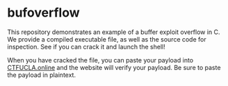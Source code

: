 # bufoverflow
This repository demonstrates an example of a buffer exploit overflow in C. We provide a compiled executable file, as well as the source code for inspection. See if you can crack it and launch the shell!

When you have cracked the file, you can paste your payload into [CTFUCLA.online](http://ctfucla.online) and the website will verify your payload. Be sure to paste the payload in plaintext.
